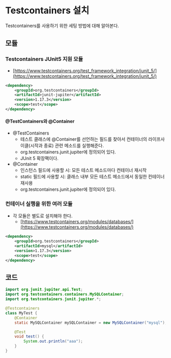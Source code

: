 # Testcontainers 설치
Testcontainers를 사용하기 위한 세팅 방법에 대해 알아본다.

## 모듈
### Testcontainers JUnit5 지원 모듈
- [https://www.testcontainers.org/test_framework_integration/junit_5/](https://www.testcontainers.org/test_framework_integration/junit_5/)
 
```xml
<dependency>
    <groupId>org.testcontainers</groupId>
    <artifactId>junit-jupiter</artifactId>
    <version>1.17.3</version>
    <scope>test</scope>
</dependency>
```

#### @TestContainers와 @Container
- @TestContainers
	- 테스트 클래스에 @Container를 선언하는 필드를 찾아서 컨테이너의 라이프사이클(시작과 종료) 관련 메소드를 실행해준다.
	- org.testcontainers.junit.jupiter에 정의되어 있다.
	- JUnit 5 확장팩이다.
- @Container
	- 인스턴스 필드에 사용할 시: 모든 테스트 메소드마다 컨테이너 재시작
	- static 필드에 사용할 시: 클래스 내부 모든 테스트 메소드에서 동일한 컨테이너 재사용
	- org.testcontainers.junit.jupiter에 정의되어 있다.

### 컨테이너 실행을 위한 여러 모듈
- 각 모듈은 별도로 설치해야 한다.
	- [https://www.testcontainers.org/modules/databases/](https://www.testcontainers.org/modules/databases/)
 
```xml
<dependency>
    <groupId>org.testcontainers</groupId>
    <artifactId>mysql</artifactId>
    <version>1.17.3</version>
    <scope>test</scope>
</dependency>
```

## 코드

```java
import org.junit.jupiter.api.Test;
import org.testcontainers.containers.MySQLContainer;
import org.testcontainers.junit.jupiter.*;

@Testcontainers
class MyTest {
    @Container
    static MySQLContainer mySQLContainer = new MySQLContainer("mysql");

    @Test
    void test() {
        System.out.println("aaa");
    }
}
```